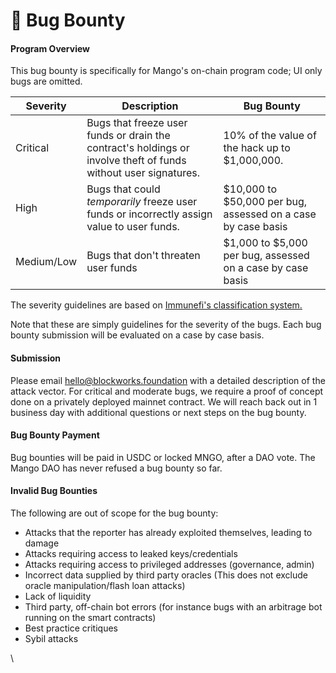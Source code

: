 # 🦋 Bug Bounty

#### Program Overview <a href="#r4-program-overview" id="r4-program-overview"></a>

This bug bounty is specifically for Mango's on-chain program code; UI only bugs are omitted.

| **Severity** | **Description**                                                                                                 | **Bug Bounty**                                               |
| ------------ | --------------------------------------------------------------------------------------------------------------- | ------------------------------------------------------------ |
| Critical     | Bugs that freeze user funds or drain the contract's holdings or involve theft of funds without user signatures. | 10% of the value of the hack up to $1,000,000.               |
| High         | Bugs that could _temporarily_ freeze user funds or incorrectly assign value to user funds.                      | $10,000 to $50,000 per bug, assessed on a case by case basis |
| Medium/Low   | Bugs that don't threaten user funds                                                                             | $1,000 to $5,000 per bug, assessed on a case by case basis   |

The severity guidelines are based on [Immunefi's classification system.](https://immunefi.com/severity-updated/)﻿

Note that these are simply guidelines for the severity of the bugs. Each bug bounty submission will be evaluated on a case by case basis.

#### Submission <a href="#iq-submission" id="iq-submission"></a>

Please email [hello@blockworks.foundation](mailto:hello@blockworks.foundation) with a detailed description of the attack vector. For critical and moderate bugs, we require a proof of concept done on a privately deployed mainnet contract. We will reach back out in 1 business day with additional questions or next steps on the bug bounty.

#### Bug Bounty Payment <a href="#zj-bug-bounty-payment" id="zj-bug-bounty-payment"></a>

Bug bounties will be paid in USDC or locked MNGO, after a DAO vote. The Mango DAO has never refused a bug bounty so far.

#### Invalid Bug Bounties <a href="#i-invalid-bug-bounties" id="i-invalid-bug-bounties"></a>

The following are out of scope for the bug bounty:

* Attacks that the reporter has already exploited themselves, leading to damage
* Attacks requiring access to leaked keys/credentials
* Attacks requiring access to privileged addresses (governance, admin)
* Incorrect data supplied by third party oracles (This does not exclude oracle manipulation/flash loan attacks)
* Lack of liquidity
* Third party, off-chain bot errors (for instance bugs with an arbitrage bot running on the smart contracts)
* Best practice critiques
* Sybil attacks

\
